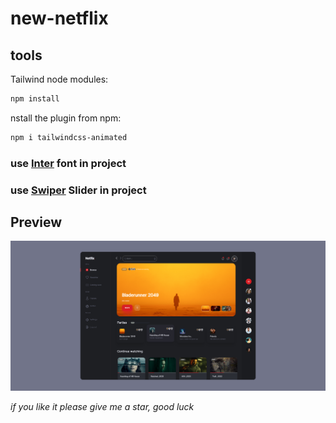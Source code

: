 # new-netflix

## tools
Tailwind node modules:
```sh
npm install
```
nstall the plugin from npm:

```sh
npm i tailwindcss-animated
```
### use <a href="https://fonts.google.com/specimen/Inter?query=inter&preview.text=Mr.Root">Inter</a> font in project
### use <a href="https://swiperjs.com/">Swiper</a> Slider in project


## Preview
<img src="./src/img/new-Netflix.png" alt="">

*if you like it please give me a star, good luck*
